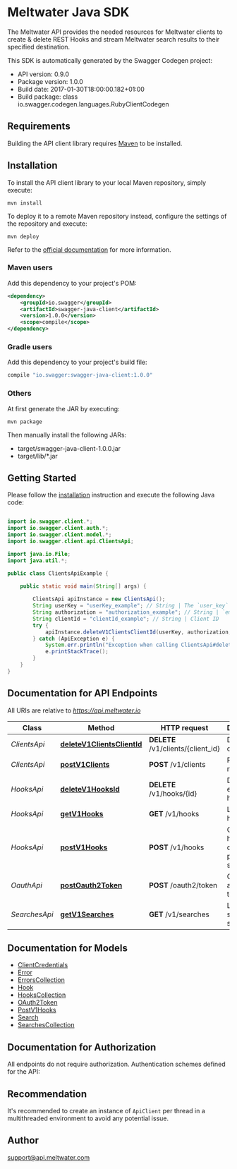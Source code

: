 # Meltwater Java SDK

The Meltwater API provides the needed resources for Meltwater clients to create & delete REST Hooks and stream Meltwater search results to their specified destination.

This SDK is automatically generated by the Swagger Codegen project:

- API version: 0.9.0
- Package version: 1.0.0
- Build date: 2017-01-30T18:00:00.182+01:00
- Build package: class io.swagger.codegen.languages.RubyClientCodegen



## Requirements

Building the API client library requires [Maven](https://maven.apache.org/) to be installed.

## Installation

To install the API client library to your local Maven repository, simply execute:

```shell
mvn install
```

To deploy it to a remote Maven repository instead, configure the settings of the repository and execute:

```shell
mvn deploy
```

Refer to the [official documentation](https://maven.apache.org/plugins/maven-deploy-plugin/usage.html) for more information.

### Maven users

Add this dependency to your project's POM:

```xml
<dependency>
    <groupId>io.swagger</groupId>
    <artifactId>swagger-java-client</artifactId>
    <version>1.0.0</version>
    <scope>compile</scope>
</dependency>
```

### Gradle users

Add this dependency to your project's build file:

```groovy
compile "io.swagger:swagger-java-client:1.0.0"
```

### Others

At first generate the JAR by executing:

    mvn package

Then manually install the following JARs:

* target/swagger-java-client-1.0.0.jar
* target/lib/*.jar

## Getting Started

Please follow the [installation](#installation) instruction and execute the following Java code:

```java

import io.swagger.client.*;
import io.swagger.client.auth.*;
import io.swagger.client.model.*;
import io.swagger.client.api.ClientsApi;

import java.io.File;
import java.util.*;

public class ClientsApiExample {

    public static void main(String[] args) {
        
        ClientsApi apiInstance = new ClientsApi();
        String userKey = "userKey_example"; // String | The `user_key` from [developer.meltwater.io](https://developer.meltwater.io/admin/applications/).
        String authorization = "authorization_example"; // String | `email`:`password`    Basic Auth (RFC2617) credentials. Must contain the realm `Basic` followed by a  Base64-encoded `email`:`password` pair using your Meltwater credentials.    #### Example:        Basic bXlfZW1haWxAZXhhbXJzZWNyZXQ=
        String clientId = "clientId_example"; // String | Client ID
        try {
            apiInstance.deleteV1ClientsClientId(userKey, authorization, clientId);
        } catch (ApiException e) {
            System.err.println("Exception when calling ClientsApi#deleteV1ClientsClientId");
            e.printStackTrace();
        }
    }
}

```

## Documentation for API Endpoints

All URIs are relative to *https://api.meltwater.io*

Class | Method | HTTP request | Description
------------ | ------------- | ------------- | -------------
*ClientsApi* | [**deleteV1ClientsClientId**](docs/ClientsApi.md#deleteV1ClientsClientId) | **DELETE** /v1/clients/{client_id} | Delete client.
*ClientsApi* | [**postV1Clients**](docs/ClientsApi.md#postV1Clients) | **POST** /v1/clients | Register new client
*HooksApi* | [**deleteV1HooksId**](docs/HooksApi.md#deleteV1HooksId) | **DELETE** /v1/hooks/{id} | Delete an existing hook.
*HooksApi* | [**getV1Hooks**](docs/HooksApi.md#getV1Hooks) | **GET** /v1/hooks | List all hooks.
*HooksApi* | [**postV1Hooks**](docs/HooksApi.md#postV1Hooks) | **POST** /v1/hooks | Creates a hook for one of your predefined searches.
*OauthApi* | [**postOauth2Token**](docs/OauthApi.md#postOauth2Token) | **POST** /oauth2/token | Create an access token
*SearchesApi* | [**getV1Searches**](docs/SearchesApi.md#getV1Searches) | **GET** /v1/searches | List your saved searches.


## Documentation for Models

 - [ClientCredentials](docs/ClientCredentials.md)
 - [Error](docs/Error.md)
 - [ErrorsCollection](docs/ErrorsCollection.md)
 - [Hook](docs/Hook.md)
 - [HooksCollection](docs/HooksCollection.md)
 - [OAuth2Token](docs/OAuth2Token.md)
 - [PostV1Hooks](docs/PostV1Hooks.md)
 - [Search](docs/Search.md)
 - [SearchesCollection](docs/SearchesCollection.md)


## Documentation for Authorization

All endpoints do not require authorization.
Authentication schemes defined for the API:

## Recommendation

It's recommended to create an instance of `ApiClient` per thread in a multithreaded environment to avoid any potential issue.

## Author

support@api.meltwater.com

